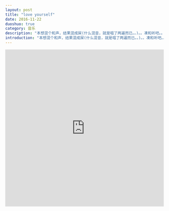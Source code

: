 ```yaml
---
layout: post
title: "love yourself"
date: 2016-11-22
duoshuo: true
category: 音乐
description: "本想混个和声，结果混成屎(什么混音，就是唱了两遍而已。。)。。凑和听吧。。"
introduction: "本想混个和声，结果混成屎(什么混音，就是唱了两遍而已。。)。。凑和听吧。。"
---
```


<iframe width="760px" height="500px" src="https://sway.com/s/ICty7mBAUZ4HRhqk/embed" frameborder="0" marginwidth="0" marginheight="0" scrolling="no" style="border: none; max-width:100%; max-height:100vh" allowfullscreen webkitallowfullscreen mozallowfullscreen msallowfullscreen></iframe>